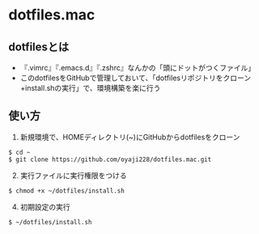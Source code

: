 # dotfiles.mac

## dotfilesとは

- 『.vimrc』『.emacs.d』『.zshrc』なんかの「頭にドットがつくファイル」
- このdotfilesをGitHubで管理しておいて、「dotfilesリポジトリをクローン+install.shの実行」で、環境構築を楽に行う

## 使い方
1. 新規環境で、HOMEディレクトリ(~)にGitHubからdotfilesをクローン
```
$ cd ~
$ git clone https://github.com/oyaji228/dotfiles.mac.git
```

2. 実行ファイルに実行権限をつける
```
$ chmod +x ~/dotfiles/install.sh
```

4. 初期設定の実行
```
$ ~/dotfiles/install.sh
```







